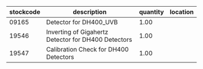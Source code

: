 |stockcode|description|quantity|location|
|---------|-----------|--------|--------|
|09165|Detector for DH400_UVB|1.00||
|19546|Inverting of Gigahertz Detector for DH400 Detectors|1.00||
|19547|Calibration Check for DH400 Detectors|1.00||

